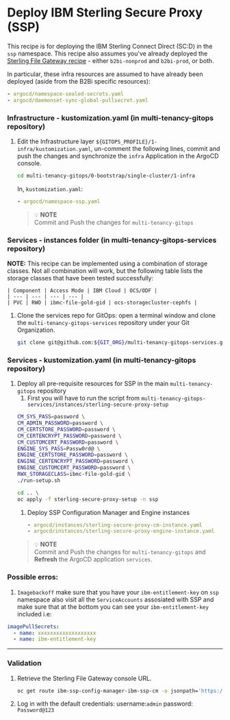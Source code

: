 # Deploy IBM Sterling Secure Proxy (SSP)

This recipe is for deploying the IBM Sterling Connect Direct (SC:D) in the `ssp` namespace. This recipe also assumes you've already deployed the [Sterling File Gateway recipe](sfg-recipe.md) - either `b2bi-nonprod` and `b2bi-prod`, or both. 

In particular, these infra resources are assumed to have already been deployed (aside from the B2Bi specific resources):

```yaml
- argocd/namespace-sealed-secrets.yaml
- argocd/daemonset-sync-global-pullsecret.yaml
```

### Infrastructure - kustomization.yaml (in **multi-tenancy-gitops** repository)
1. Edit the Infrastructure layer `${GITOPS_PROFILE}/1-infra/kustomization.yaml`, un-comment the following lines, commit and push the changes and synchronize the `infra` Application in the ArgoCD console.

    ```bash        
    cd multi-tenancy-gitops/0-bootstrap/single-cluster/1-infra
    ```

    In, `kustomization.yaml`:

    ```yaml
    - argocd/namespace-ssp.yaml
    ```

    >  💡 **NOTE**  
    > Commit and Push the changes for `multi-tenancy-gitops` 

### Services - instances folder (in **multi-tenancy-gitops-services** repository)
**NOTE:** This recipe can be implemented using a combination of storage classes. Not all combination will work, but the following table lists the storage classes that have been tested successfully:

    | Component | Access Mode | IBM Cloud | OCS/ODF |
    | --- | --- | --- | --- |
    | PVC | RWO | ibmc-file-gold-gid | ocs-storagecluster-cephfs |

1. Clone the services repo for GitOps: open a terminal window and clone the `multi-tenancy-gitops-services` repository under your Git Organization.
        
    ```bash
    git clone git@github.com:${GIT_ORG}/multi-tenancy-gitops-services.git
    ```
### Services - kustomization.yaml (in **multi-tenancy-gitops** repository)
1. Deploy all pre-requisite resources for SSP in the main `multi-tenancy-gitops` repository
    1. First you will have to run the script from `multi-tenancy-gitops-services/instances/sterling-secure-proxy-setup` 
    ```bash
    CM_SYS_PASS=password \
    CM_ADMIN_PASSWORD=password \
    CM_CERTSTORE_PASSWORD=password \
    CM_CERTENCRYPT_PASSWORD=password \
    CM_CUSTOMCERT_PASSWORD=password \
    ENGINE_SYS_PASS=Passw0rd@ \
    ENGINE_CERTSTORE_PASSWORD=password \
    ENGINE_CERTENCRYPT_PASSWORD=password \
    ENGINE_CUSTOMCERT_PASSWORD=password \
    RWX_STORAGECLASS=ibmc-file-gold-gid \
    ./run-setup.sh
    ```
    ```bash
    cd .. \
    oc apply -f sterling-secure-proxy-setup -n ssp
    ```
    1. Deploy SSP Configuration Manager and Engine instances
        ```yaml
        - argocd/instances/sterling-secure-proxy-cm-instance.yaml
        - argocd/instances/sterling-secure-proxy-engine-instance.yaml
        ```
    >  💡 **NOTE**  
    > Commit and Push the changes for `multi-tenancy-gitops` and
    > **Refresh** the ArgoCD application `services`.
### Possible erros:
1. `Imagebackoff` make sure that you have your `ibm-entitlement-key` on `ssp` namespace also visit all the `ServiceAccounts` assosiated with SSP and make sure that at the bottom you can see your `ibm-entitlement-key` included i.e:
```yaml
imagePullSecrets:
  - name: xxxxxxxxxxxxxxxxxxx
  - name: ibm-entitlement-key
```
---

### Validation

1.  Retrieve the Sterling File Gateway console URL.

    ```bash
    oc get route ibm-ssp-config-manager-ibm-ssp-cm -o jsonpath='https://{ .spec.host }'
    ```

2. Log in with the default credentials:  username:`admin` password: `Password@123` 